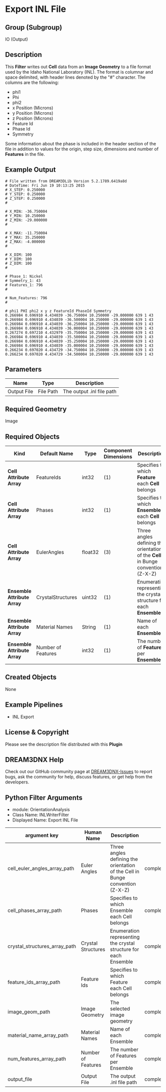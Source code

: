 # Export INL File #

## Group (Subgroup) ##

IO (Output)

## Description ##

This **Filter** writes out **Cell** data from an **Image Geometry** to a file format used by the Idaho National Laboratory (INL).  The format is columnar and space delimited, with header lines denoted by the "#" character. The columns are the following:

- phi1
- Phi
- phi2
- x Position (Microns)
- y Position (Microns)
- z Position (Microns)
- Feature Id
- Phase Id
- Symmetry

Some information about the phase is included in the header section of the file in addition to values for the origin, step size, dimensions and number of **Features** in the file.

## Example Output ##

    # File written from DREAM3DLib Version 5.2.1789.6419a8d
    # DateTime: Fri Jun 19 10:13:25 2015
    # X_STEP: 0.250000
    # Y_STEP: 0.250000
    # Z_STEP: 0.250000
    #

    # X_MIN: -36.750004
    # Y_MIN: 10.250000
    # Z_MIN: -29.000000
    #

    # X_MAX: -11.750004
    # Y_MAX: 35.250000
    # Z_MAX: -4.000000
    #

    # X_DIM: 100
    # Y_DIM: 100
    # Z_DIM: 100
    #

    # Phase_1: Nickel 
    # Symmetry_1: 43
    # Features_1: 796
    #

    # Num_Features: 796 
    #

    # phi1 PHI phi2 x y z FeatureId PhaseId Symmetry
    0.266984 0.696910 4.434039 -36.750004 10.250000 -29.000000 639 1 43
    0.266984 0.696910 4.434039 -36.500004 10.250000 -29.000000 639 1 43
    0.266984 0.696910 4.434039 -36.250004 10.250000 -29.000000 639 1 43
    0.266984 0.696910 4.434039 -36.000004 10.250000 -29.000000 639 1 43
    0.267274 0.697210 4.432979 -35.750004 10.250000 -29.000000 639 1 43
    0.266984 0.696910 4.434039 -35.500004 10.250000 -29.000000 639 1 43
    0.266984 0.696910 4.434039 -35.250004 10.250000 -29.000000 639 1 43
    0.266984 0.696910 4.434039 -35.000004 10.250000 -29.000000 639 1 43
    0.266234 0.697020 4.434729 -34.750004 10.250000 -29.000000 639 1 43
    0.266234 0.697020 4.434729 -34.500004 10.250000 -29.000000 639 1 43

## Parameters ##

| Name | Type | Description |
|------|------|-------------|
| Output File | File Path | The output .inl file path |

## Required Geometry ##

Image

## Required Objects ##

| Kind | Default Name |Type | Component Dimensions | Description |
|------|--------------|-------------|---------|-----|
| **Cell Attribute Array** | FeatureIds | int32 | (1) | Specifies to which **Feature** each **Cell** belongs |
| **Cell Attribute Array** | Phases | int32 | (1) | Specifies to which **Ensemble** each **Cell** belongs |
| **Cell Attribute Array** | EulerAngles | float32 | (3) | Three angles defining the orientation of the **Cell** in Bunge convention (Z-X-Z) |
| **Ensemble Attribute Array** | CrystalStructures | uint32 | (1) | Enumeration representing the crystal structure for each **Ensemble** |
| **Ensemble Attribute Array** | Material Names | String | (1)  | Name of each **Ensemble** |
| **Ensemble Attribute Array** | Number of Features | int32 | (1) | The number of **Features** per **Ensemble** |

## Created Objects ##

None

## Example Pipelines ##

- INL Export

## License & Copyright ##

Please see the description file distributed with this **Plugin**

## DREAM3DNX Help

Check out our GitHub community page at [DREAM3DNX-Issues](https://github.com/BlueQuartzSoftware/DREAM3DNX-Issues) to report bugs, ask the community for help, discuss features, or get help from the developers.

## Python Filter Arguments

+ module: OrientationAnalysis
+ Class Name: INLWriterFilter
+ Displayed Name: Export INL File

| argument key | Human Name | Description | Parameter Type |
|--------------|------------|-------------|----------------|
| cell_euler_angles_array_path | Euler Angles | Three angles defining the orientation of the Cell in Bunge convention (Z-X-Z) | complex.ArraySelectionParameter |
| cell_phases_array_path | Phases | Specifies to which Ensemble each Cell belongs | complex.ArraySelectionParameter |
| crystal_structures_array_path | Crystal Structures | Enumeration representing the crystal structure for each Ensemble | complex.ArraySelectionParameter |
| feature_ids_array_path | Feature Ids | Specifies to which Feature each Cell belongs | complex.ArraySelectionParameter |
| image_geom_path | Image Geometry | The selected image geometry | complex.GeometrySelectionParameter |
| material_name_array_path | Material Names | Name of each Ensemble | complex.DataPathSelectionParameter |
| num_features_array_path | Number of Features | The number of Features per Ensemble | complex.ArraySelectionParameter |
| output_file | Output File | The output .inl file path | complex.FileSystemPathParameter |

